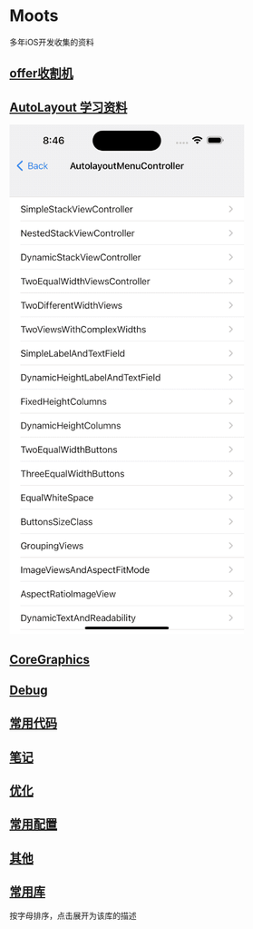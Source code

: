 # Moots

多年iOS开发收集的资料


## [offer收割机](https://gist.github.com/huangboju/050e7ab233682088a4bc70a85fac89a4)

## [AutoLayout 学习资料](https://gist.github.com/huangboju/e50519460cd8f81da7c6c83d89d044bf)

![](/Resources/Gif/autolayout.gif)

## [CoreGraphics](https://gist.github.com/huangboju/bd459684345c926cdf91601d2a5e8fde)

## [Debug](https://gist.github.com/huangboju/9f66acf521effb7b7c0eeafcbc0ea0c0)

## [常用代码](/Markdowns/Snippets.md)


## [笔记](/Markdowns/Notes.md)


## [优化](https://gist.github.com/huangboju/2a6b7c3c2aa9139cbb4ca2c617059776)



## [常用配置](/Markdowns/Config.md)


## [其他](/Markdowns/Others.md)



## [常用库](/Markdowns/LIBRARY.md)
按字母排序，点击展开为该库的描述
